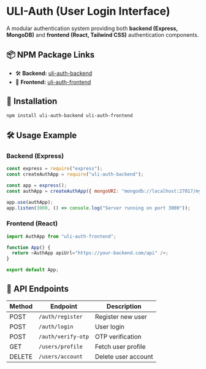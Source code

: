 # ULI-Auth (User Login Interface)

A modular authentication system providing both **backend (Express, MongoDB)** and **frontend (React, Tailwind CSS)** authentication components.

## 📦 NPM Package Links

- 🛠 **Backend:** [uli-auth-backend](https://www.npmjs.com/package/uli-auth-backend)
- 🎨 **Frontend:** [uli-auth-frontend](https://www.npmjs.com/package/uli-auth-frontend)

## 🚀 Installation

```sh
npm install uli-auth-backend uli-auth-frontend
```

## 🛠 Usage Example

### Backend (Express)

```javascript
const express = require("express");
const createAuthApp = require("uli-auth-backend");

const app = express();
const authApp = createAuthApp({ mongoURI: "mongodb://localhost:27017/mydb", routePrefix: "/auth" });

app.use(authApp);
app.listen(3000, () => console.log("Server running on port 3000"));
```

### Frontend (React)

```javascript
import AuthApp from "uli-auth-frontend";

function App() {
  return <AuthApp apiUrl="https://your-backend.com/api" />;
}

export default App;
```

## 📜 API Endpoints

| Method | Endpoint           | Description         |
| ------ | ------------------ | ------------------- |
| POST   | `/auth/register`   | Register new user   |
| POST   | `/auth/login`      | User login          |
| POST   | `/auth/verify-otp` | OTP verification    |
| GET    | `/users/profile`   | Fetch user profile  |
| DELETE | `/users/account`   | Delete user account |
